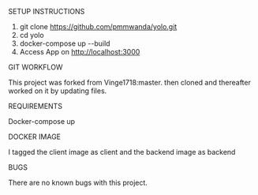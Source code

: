 SETUP INSTRUCTIONS

1. git clone <https://github.com/pmmwanda/yolo.git>
2. cd yolo
3. docker-compose up --build
4. Access App on <http://localhost:3000>

GIT WORKFLOW

This project was forked from Vinge1718:master. then cloned and thereafter worked on it by updating files.

REQUIREMENTS

Docker-compose up

DOCKER IMAGE

I tagged the client image as client and the backend image as backend

BUGS

There are no known bugs with this project.
